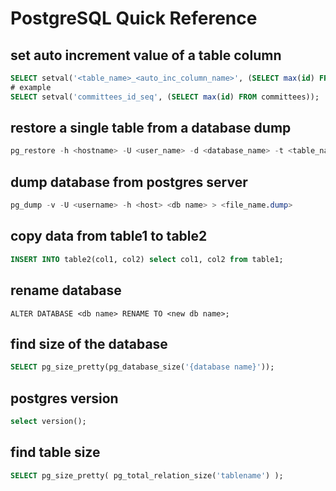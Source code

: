 # PostgreSQL Quick Reference
## set auto increment value of a table column
```sql
SELECT setval('<table_name>_<auto_inc_column_name>', (SELECT max(id) FROM <table_name>));
# example
SELECT setval('committees_id_seq', (SELECT max(id) FROM committees));
```
## restore a single table from a database dump
```sql
pg_restore -h <hostname> -U <user_name> -d <database_name> -t <table_name>  <database_dump_file>
```
## dump database from postgres server

```sql
pg_dump -v -U <username> -h <host> <db name> > <file_name.dump>
```

## copy data from table1 to table2
```sql
INSERT INTO table2(col1, col2) select col1, col2 from table1;
```
## rename database

```
ALTER DATABASE <db name> RENAME TO <new db name>;
```

## find size of the database

```sql
SELECT pg_size_pretty(pg_database_size('{database name}'));
```

## postgres version

```sql
select version();
```

## find table size
```sql
SELECT pg_size_pretty( pg_total_relation_size('tablename') );
```
